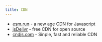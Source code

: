 ```yaml
---
title: CDN
---
```


- [esm.run](https://www.jsdelivr.com/esm) - a new age CDN for Javascript
- [jsDelivr](https://www.jsdelivr.com/) - free CDN for open source
- [cndjs.com](https://cdnjs.com/) - Sinple, fast and reliable CDN